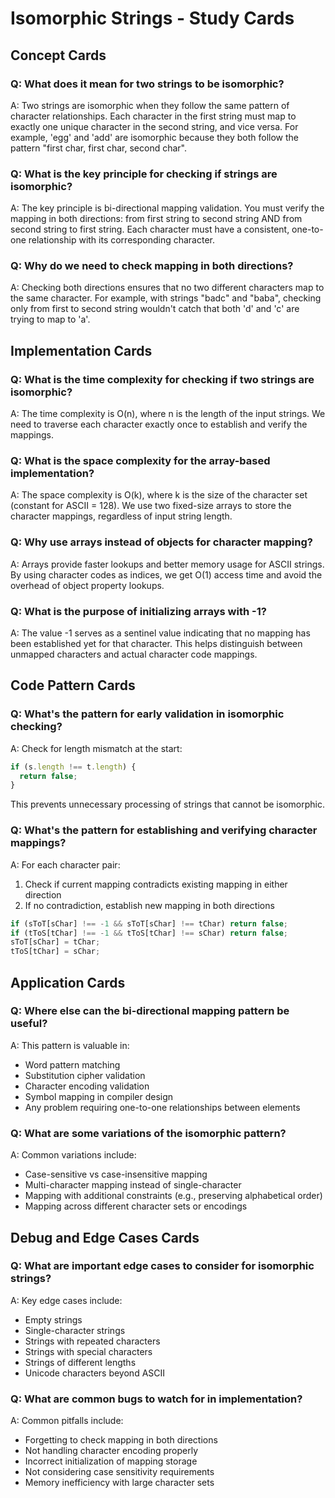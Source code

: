 # Isomorphic Strings - Study Cards

## Concept Cards

### Q: What does it mean for two strings to be isomorphic?

A: Two strings are isomorphic when they follow the same pattern of character relationships. Each character in the first string must map to exactly one unique character in the second string, and vice versa. For example, 'egg' and 'add' are isomorphic because they both follow the pattern "first char, first char, second char".

### Q: What is the key principle for checking if strings are isomorphic?

A: The key principle is bi-directional mapping validation. You must verify the mapping in both directions: from first string to second string AND from second string to first string. Each character must have a consistent, one-to-one relationship with its corresponding character.

### Q: Why do we need to check mapping in both directions?

A: Checking both directions ensures that no two different characters map to the same character. For example, with strings "badc" and "baba", checking only from first to second string wouldn't catch that both 'd' and 'c' are trying to map to 'a'.

## Implementation Cards

### Q: What is the time complexity for checking if two strings are isomorphic?

A: The time complexity is O(n), where n is the length of the input strings. We need to traverse each character exactly once to establish and verify the mappings.

### Q: What is the space complexity for the array-based implementation?

A: The space complexity is O(k), where k is the size of the character set (constant for ASCII = 128). We use two fixed-size arrays to store the character mappings, regardless of input string length.

### Q: Why use arrays instead of objects for character mapping?

A: Arrays provide faster lookups and better memory usage for ASCII strings. By using character codes as indices, we get O(1) access time and avoid the overhead of object property lookups.

### Q: What is the purpose of initializing arrays with -1?

A: The value -1 serves as a sentinel value indicating that no mapping has been established yet for that character. This helps distinguish between unmapped characters and actual character code mappings.

## Code Pattern Cards

### Q: What's the pattern for early validation in isomorphic checking?

A: Check for length mismatch at the start:

```javascript
if (s.length !== t.length) {
  return false;
}
```

This prevents unnecessary processing of strings that cannot be isomorphic.

### Q: What's the pattern for establishing and verifying character mappings?

A: For each character pair:

1. Check if current mapping contradicts existing mapping in either direction
2. If no contradiction, establish new mapping in both directions

```javascript
if (sToT[sChar] !== -1 && sToT[sChar] !== tChar) return false;
if (tToS[tChar] !== -1 && tToS[tChar] !== sChar) return false;
sToT[sChar] = tChar;
tToS[tChar] = sChar;
```

## Application Cards

### Q: Where else can the bi-directional mapping pattern be useful?

A: This pattern is valuable in:

- Word pattern matching
- Substitution cipher validation
- Character encoding validation
- Symbol mapping in compiler design
- Any problem requiring one-to-one relationships between elements

### Q: What are some variations of the isomorphic pattern?

A: Common variations include:

- Case-sensitive vs case-insensitive mapping
- Multi-character mapping instead of single-character
- Mapping with additional constraints (e.g., preserving alphabetical order)
- Mapping across different character sets or encodings

## Debug and Edge Cases Cards

### Q: What are important edge cases to consider for isomorphic strings?

A: Key edge cases include:

- Empty strings
- Single-character strings
- Strings with repeated characters
- Strings with special characters
- Strings of different lengths
- Unicode characters beyond ASCII

### Q: What are common bugs to watch for in implementation?

A: Common pitfalls include:

- Forgetting to check mapping in both directions
- Not handling character encoding properly
- Incorrect initialization of mapping storage
- Not considering case sensitivity requirements
- Memory inefficiency with large character sets
